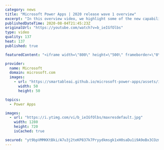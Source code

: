 ```yaml
---
category: news
title: "Microsoft Power Apps | 2020 release wave 1 overview"
excerpt: "In this overview video, we highlight some of the new capabilities included in the latest update to Microsoft Power Apps.      Here are the capabilities covered:     UI enhancements       • Save is always visible       • Chart formatting  Grid user experience enhancements       • Conditional search  "
publishedDateTime: 2020-08-04T21:45:23Z
originalUrl: "https://youtube.com/watch?v=b_ieIGfOlbs"
type: video
quality: 137
heat: 137
published: true

featuredContent: "<iframe width=\"800\" height=\"500\" frameborder=\"0\" src=\"https://www.youtube.com/embed/b_ieIGfOlbs\" allow=\"accelerometer; autoplay; encrypted-media; gyroscope; picture-in-picture\" allowfullscreen></iframe>"

provider:
  name: Microsoft
  domain: microsoft.com
  images:
    - url: "https://smartableai.github.io/microsoft-power-apps/assets/images/organizations/microsoft.com-50x50.jpg"
      width: 50
      height: 50

topics:
  - Power Apps

images:
  - url: "https://i.ytimg.com/vi/b_ieIGfOlbs/maxresdefault.jpg"
    width: 1280
    height: 720
    isCached: true

secured: "yt9bpVMMKKtBki/A7u3j2teKP837k7Pryydkmsgk1xH0saDu1i9A9oBx3COzmSRSvzP5ROKEmTW22CYx6sZN6ZCHV/cvpASQ0EYvWrEPsxqlCIDhoYtb940pFtifyE8qNiv42jYtIvyKEsUpJuTigM0ztNqTX6BjJx327s1LU2WXnXIewoVZadjO4QYzRrHIAajDY/B3gK7AcGX1HmX5fVCXxOhIdpl9yYxcnE8ZmkiLNwBdTT61K0YKKqxuntG/QeZ141SLQWvMlgMmll2nMmqXJqOn3yZOMZJvpcDXYFwsl3Y7EQCf6UYlx6626OhlqOijUznVKxBgHT2UJlaTjRm5z3wWUitNBx7paICjJWPEjnMogW+1X4ko9yCDCC/BRDaQY6FqsiGoB9o4ayg9hVdBaFMUqdNt0LgmnN6IrFSeeUDnuTrpcN/6NfO1ov7Q;p9kSRsD3wzuNs7MDqLizcQ=="
---
```


